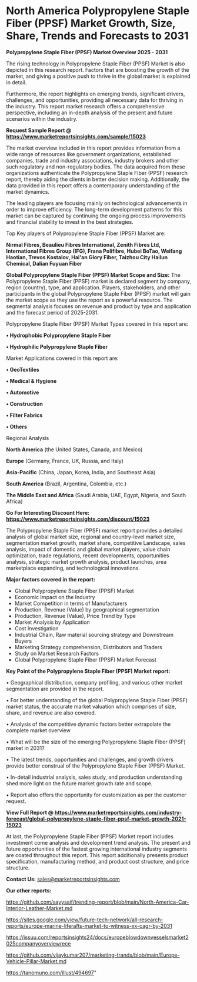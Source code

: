 # North America Polypropylene Staple Fiber (PPSF) Market Growth, Size, Share, Trends and Forecasts to 2031

<Strong> Polypropylene Staple Fiber (PPSF) Market Overview 2025 - 2031</strong>

The rising technology in Polypropylene Staple Fiber (PPSF) Market is also depicted in this research report. Factors that are boosting the growth of the market, and giving a positive push to thrive in the global market is explained in detail.

Furthermore, the report highlights on emerging trends, significant drivers, challenges, and opportunities, providing all necessary data for thriving in the industry. This report market research offers a comprehensive perspective, including an in-depth analysis of the present and future scenarios within the industry.

<strong>Request Sample Report @ <a href=https://www.marketreportsinsights.com/sample/15023>https://www.marketreportsinsights.com/sample/15023</a></strong>

The market overview included in this report provides information from a wide range of resources like government organizations, established companies, trade and industry associations, industry brokers and other such regulatory and non-regulatory bodies. The data acquired from these organizations authenticate the Polypropylene Staple Fiber (PPSF) research report, thereby aiding the clients in better decision making. Additionally, the data provided in this report offers a contemporary understanding of the market dynamics.

The leading players are focusing mainly on technological advancements in order to improve efficiency. The long-term development patterns for this market can be captured by continuing the ongoing process improvements and financial stability to invest in the best strategies.

Top Key players of Polypropylene Staple Fiber (PPSF) Market are:

<strong>Nirmal Fibres, Beaulieu Fibres International, Zenith Fibres Ltd, International Fibres Group (IFG), Frana Polifibre, Hubei BoTao, Weifang Haotian, Trevos Kostalov, Hai'an Glory Fiber, Taizhou City Hailun Chemical, Dalian Fuyuan Fiber</strong>

<strong><b>Global Polypropylene Staple Fiber (PPSF) Market Scope and Size:</b></strong>
The Polypropylene Staple Fiber (PPSF) market is declared segment by company, region (country), type, and application. Players, stakeholders, and other participants in the global Polypropylene Staple Fiber (PPSF) market will gain the market scope as they use the report as a powerful resource. The segmental analysis focuses on revenue and product by type and application and the forecast period of 2025-2031.

Polypropylene Staple Fiber (PPSF) Market Types covered in this report are:

<strong>• Hydrophobic Polypropylene Staple Fiber

• Hydrophilic Polypropylene Staple Fiber</strong>

Market Applications covered in this report are:

<strong>• GeoTextiles

• Medical & Hygiene

• Automotive

• Construction

• Filter Fabrics

• Others</strong> 

Regional Analysis

<strong>North America</strong> (the United States, Canada, and Mexico)

<strong>Europe</strong> (Germany, France, UK, Russia, and Italy)

<strong>Asia-Pacific</strong> (China, Japan, Korea, India, and Southeast Asia)

<strong>South America</strong> (Brazil, Argentina, Colombia, etc.)

<strong>The Middle East and Africa</strong> (Saudi Arabia, UAE, Egypt, Nigeria, and South Africa)

<strong>Go For Interesting Discount Here: <a href=https://www.marketreportsinsights.com/discount/15023>https://www.marketreportsinsights.com/discount/15023</a></strong>

The Polypropylene Staple Fiber (PPSF) market report provides a detailed analysis of global market size, regional and country-level market size, segmentation market growth, market share, competitive Landscape, sales analysis, impact of domestic and global market players, value chain optimization, trade regulations, recent developments, opportunities analysis, strategic market growth analysis, product launches, area marketplace expanding, and technological innovations.

<strong><b>Major factors covered in the report:</b></strong>
<ul>
  <li>Global Polypropylene Staple Fiber (PPSF) Market </li>
  <li>Economic Impact on the Industry</li>
  <li>Market Competition in terms of Manufacturers</li>
  <li>Production, Revenue (Value) by geographical segmentation</li>
  <li>Production, Revenue (Value), Price Trend by Type</li>
  <li>Market Analysis by Application</li>
  <li>Cost Investigation</li>
  <li>Industrial Chain, Raw material sourcing strategy and Downstream Buyers</li>
  <li>Marketing Strategy comprehension, Distributors and Traders</li>
  <li>Study on Market Research Factors</li>
  <li>Global Polypropylene Staple Fiber (PPSF) Market Forecast</li>
</ul>

<strong><b>Key Point of the Polypropylene Staple Fiber (PPSF) Market report:</b></strong>

• Geographical distribution, company profiling, and various other market segmentation are provided in the report.

• For better understanding of the global Polypropylene Staple Fiber (PPSF) market status, the accurate market valuation which comprises of size, share, and revenue are also covered.

• Analysis of the competitive dynamic factors better extrapolate the complete market overview

• What will be the size of the emerging Polypropylene Staple Fiber (PPSF) market in 2031?

• The latest trends, opportunities and challenges, and growth drivers provide better construal of the Polypropylene Staple Fiber (PPSF) Market.

• In-detail industrial analysis, sales study, and production understanding shed more light on the future market growth rate and scope.

• Report also offers the opportunity for customization as per the customer request.

<strong><b>View Full Report @ <a href=https://www.marketreportsinsights.com/industry-forecast/global-polypropylene-staple-fiber-ppsf-market-growth-2021-15023>https://www.marketreportsinsights.com/industry-forecast/global-polypropylene-staple-fiber-ppsf-market-growth-2021-15023</a></b></strong>


At last, the Polypropylene Staple Fiber (PPSF) Market report includes investment come analysis and development trend analysis. The present and future opportunities of the fastest growing international industry segments are coated throughout this report. This report additionally presents product specification, manufacturing method, and product cost structure, and price structure.

<strong>Contact Us:</strong>
sales@marketreportsinsights.com

<strong>Our other reports:</strong>

<a href=https://github.com/sayysaif/trending-report/blob/main/North-America-Car-Interior-Leather-Market.md>https://github.com/sayysaif/trending-report/blob/main/North-America-Car-Interior-Leather-Market.md</a>

<a href=https://sites.google.com/view/future-tech-network/all-research-reports/europe-marine-liferafts-market-to-witness-xx-cagr-by-2031>https://sites.google.com/view/future-tech-network/all-research-reports/europe-marine-liferafts-market-to-witness-xx-cagr-by-2031</a>

<a href=https://issuu.com/reportsinsights24/docs/europeblowdownvesselsmarket2025companyoverviewrece>https://issuu.com/reportsinsights24/docs/europeblowdownvesselsmarket2025companyoverviewrece</a>

<a href=https://github.com/vijaykumar207/marketing-trands/blob/main/Europe-Vehicle-Pillar-Market.md>https://github.com/vijaykumar207/marketing-trands/blob/main/Europe-Vehicle-Pillar-Market.md</a>

<a href=https://tanomuno.com/illust/494697>https://tanomuno.com/illust/494697</a>"
